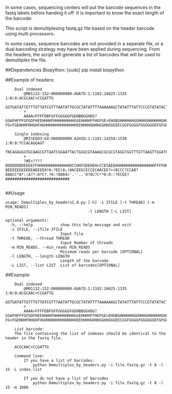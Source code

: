 In some cases, sequencing centers will put the barcode sequences in the fastq labels before handing it off. It is important to know the exact length of the barcode:

This script is demultiplexing fastq.gz file based on the header barcode using multi processors. 


In some cases, sequence barcodes are not provided in a separate file, or a dual barcoding strategy may have been applied during sequencing. From the headers, the script will generate a list of barcodes that will be used to demultiplex the file. 

##Dependencies 
	Biopython: [sudo] pip install biopython


##Example of headers:
```
    Dual indexed
        @M01132:152:000000000-AUA7D:1:1102:16025:1335 1:N:0:ACGCAAC+CCGATTG
        GGTGATATTGTTTGTTATCGTTTAATATTGCGCTATATTTTAAAAAAGCTATATTTATTCCCGTATATACTCGGCGATTGCTAAATTCACAATTATATTTTTTGTTTATCATTCAATTCAGATAAAAAACAACGATAAATTGATTCTAAAAAAGAAATGAGGTTATAAAGACATTAAGAAAACAGGCAATAAAATATAGCGATCGAAACACGTTAACAAAATGAGTCTCATTATCAGAGTAGGACAACAGG
        +
        AAAA>FFFFDBFGFFGGGGGFGEHBBGGHDG?GGAFHFFFGFGDFHEEHHHHFHHHHHHHHHGGEHHHHFFHGFGE>EHGBGHHHHHHGGHHHGHHHHHHGHGGGHCEGHHHHHGHHHHHHEHGFHHHCGEHECFHGGHGHHHHHHHFHDGB@?FG<FGEHHHFHHGHFHGHHHHHHHHHHHHHHEEHHHHGHHHGGHHGGGEECGGFGGGGFGGGGGGEFGFGGFFFGFGGGGGGFBFFFFF/BBFFFFF

    Single indexing
        @MISEQ03:64:000000000-A2H3D:1:1101:14358:1530 1:N:0:TCCACAGGAGT
        TNCAGAGGGTGCAAGCGTTAATCGGAATTACTGGGCGTAAAGCGCGCGTAGGTGGTTTGTTAAGTTGGATGTGAAATCCCCGGGCTCAACCTGGGAACTGCATTCAAAACTGACAAGCTAGAGTATGGTAGAGGGTGGTGGAATTTCCTGTGTAGCGGTGAAATGCGTAGATATAGGAAGGAACACCAGTGGCGAAGGCGACCACCTGGACTGAAACTGACACTGAGGGGCGAAAGCGGGGGGGGCAAACG
        +
        ?#5<????DDDDDDDDEEEEFFHHHHHHHHHHHHHHDCCHHFGDEHEH>CCE5AEEHHHHHHHHHHHHHHHHHFFFFHHHHHHEEADEEEEEEEEEEEEEEEEEEEEEEE?BEEEEEEEEEEEAEEEE0?A:?EE)8;)0ACEEECECCECAACEE?>)8CCC?CCA8?88ACC*A*::A??:0?C?.?0:?8884>'.''..'0?8C?C**0:0::?ECEE?############################
       
```

##Usage
```
usage: Demultiplex_by_headers2.0.py [-h] -i IFILE [-t THREAD] [-m MIN_READS]
                                    -l LENGTH [-L LIST]

optional arguments:
  -h, --help            show this help message and exit
  -i IFILE, --ifile IFILE
                        Input file
  -t THREAD, --thread THREAD
                        Input Number of threads
  -m MIN_READS, --min_reads MIN_READS
                        Minimum reads per barcode [OPTIONAL]
  -l LENGTH, --length LENGTH
                        Length of the barcode
  -L LIST, --list LIST  List of barcodes[OPTIONAL]
```





##Example:
```
    Dual indexed
        @M01132:152:000000000-AUA7D:1:1102:16025:1335 1:N:0:ACGCAAC+CCGATTG
        GGTGATATTGTTTGTTATCGTTTAATATTGCGCTATATTTTAAAAAAGCTATATTTATTCCCGTATATACTCGGCGATTGCTAAATTCACAATTATATTTTTTGTTTATCATTCAATTCAGATAAAAAACAACGATAAATTGATTCTAAAAAAGAAATGAGGTTATAAAGACATTAAGAAAACAGGCAATAAAATATAGCGATCGAAACACGTTAACAAAATGAGTCTCATTATCAGAGTAGGACAACAGG
        +
        AAAA>FFFFDBFGFFGGGGGFGEHBBGGHDG?GGAFHFFFGFGDFHEEHHHHFHHHHHHHHHGGEHHHHFFHGFGE>EHGBGHHHHHHGGHHHGHHHHHHGHGGGHCEGHHHHHGHHHHHHEHGFHHHCGEHECFHGGHGHHHHHHHFHDGB@?FG<FGEHHHFHHGHFHGHHHHHHHHHHHHHHEEHHHHGHHHGGHHGGGEECGGFGGGGFGGGGGGEFGFGGFFFGFGGGGGGFBFFFFF/BBFFFFF

    List barcode:
    The file containing the list of indexes should be identical to the header in the fastq file. 

    ACGCAAC+CCGATTG
    
    Command line:
        If you have a list of barcodes:
            python Demultiplex_by_headers.py -i file.fastq.gz -t 8 -l 15 -L index.list
        
        If you do not have a list of barcodes
            python Demultiplex_by_headers.py -i file.fastq.gz -t 8 -l 15 -m 1000
```